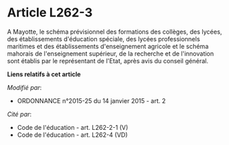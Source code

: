 # Article L262-3

A Mayotte, le schéma prévisionnel des formations des collèges, des lycées, des établissements d'éducation spéciale, des
lycées professionnels maritimes et des établissements d'enseignement agricole et le schéma mahorais de l'enseignement
supérieur, de la recherche et de l'innovation sont établis par le représentant de l'Etat, après avis du conseil général.

**Liens relatifs à cet article**

_Modifié par_:

  - ORDONNANCE n°2015-25 du 14 janvier 2015 - art. 2

_Cité par_:

  - Code de l'éducation - art. L262-2-1 (V)
  - Code de l'éducation - art. L262-4 (VD)
